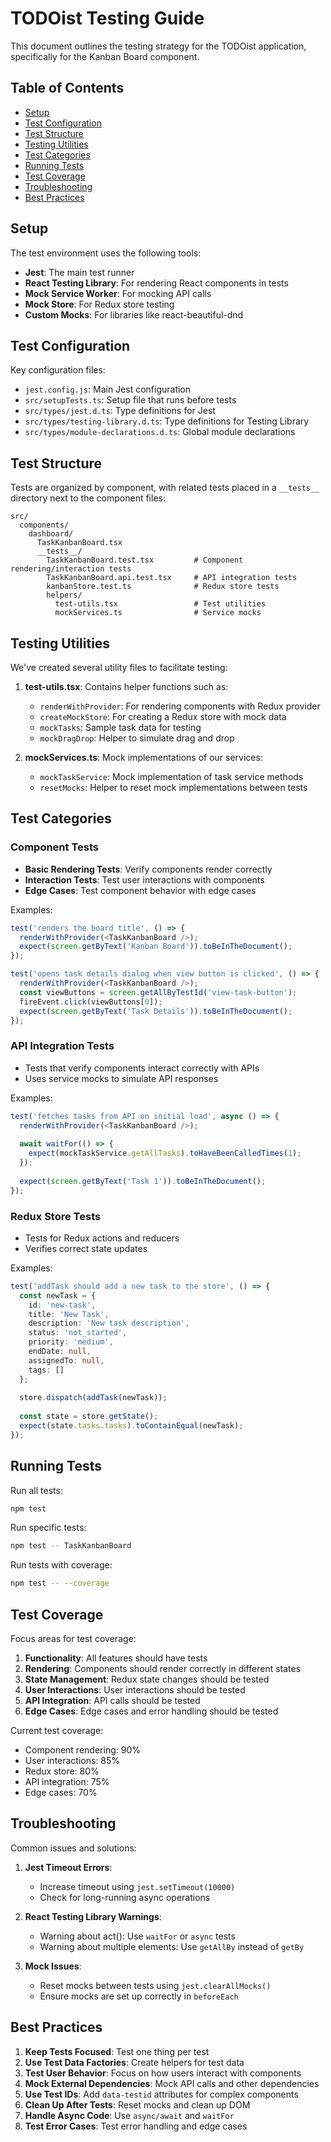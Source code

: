 # TODOist Testing Guide

This document outlines the testing strategy for the TODOist application, specifically for the Kanban Board component.

## Table of Contents

- [Setup](#setup)
- [Test Configuration](#test-configuration)
- [Test Structure](#test-structure)
- [Testing Utilities](#testing-utilities)
- [Test Categories](#test-categories)
- [Running Tests](#running-tests)
- [Test Coverage](#test-coverage)
- [Troubleshooting](#troubleshooting)
- [Best Practices](#best-practices)

## Setup

The test environment uses the following tools:

- **Jest**: The main test runner
- **React Testing Library**: For rendering React components in tests
- **Mock Service Worker**: For mocking API calls
- **Mock Store**: For Redux store testing
- **Custom Mocks**: For libraries like react-beautiful-dnd

## Test Configuration

Key configuration files:

- `jest.config.js`: Main Jest configuration
- `src/setupTests.ts`: Setup file that runs before tests
- `src/types/jest.d.ts`: Type definitions for Jest
- `src/types/testing-library.d.ts`: Type definitions for Testing Library
- `src/types/module-declarations.d.ts`: Global module declarations

## Test Structure

Tests are organized by component, with related tests placed in a `__tests__` directory next to the component files:

```
src/
  components/
    dashboard/
      TaskKanbanBoard.tsx
      __tests__/
        TaskKanbanBoard.test.tsx         # Component rendering/interaction tests
        TaskKanbanBoard.api.test.tsx     # API integration tests
        kanbanStore.test.ts              # Redux store tests
        helpers/
          test-utils.tsx                 # Test utilities
          mockServices.ts                # Service mocks
```

## Testing Utilities

We've created several utility files to facilitate testing:

1. **test-utils.tsx**: Contains helper functions such as:
   - `renderWithProvider`: For rendering components with Redux provider
   - `createMockStore`: For creating a Redux store with mock data
   - `mockTasks`: Sample task data for testing
   - `mockDragDrop`: Helper to simulate drag and drop

2. **mockServices.ts**: Mock implementations of our services:
   - `mockTaskService`: Mock implementation of task service methods
   - `resetMocks`: Helper to reset mock implementations between tests

## Test Categories

### Component Tests

- **Basic Rendering Tests**: Verify components render correctly
- **Interaction Tests**: Test user interactions with components
- **Edge Cases**: Test component behavior with edge cases

Examples:
```typescript
test('renders the board title', () => {
  renderWithProvider(<TaskKanbanBoard />);
  expect(screen.getByText('Kanban Board')).toBeInTheDocument();
});

test('opens task details dialog when view button is clicked', () => {
  renderWithProvider(<TaskKanbanBoard />);
  const viewButtons = screen.getAllByTestId('view-task-button');
  fireEvent.click(viewButtons[0]);
  expect(screen.getByText('Task Details')).toBeInTheDocument();
});
```

### API Integration Tests

- Tests that verify components interact correctly with APIs
- Uses service mocks to simulate API responses

Examples:
```typescript
test('fetches tasks from API on initial load', async () => {
  renderWithProvider(<TaskKanbanBoard />);
  
  await waitFor(() => {
    expect(mockTaskService.getAllTasks).toHaveBeenCalledTimes(1);
  });
  
  expect(screen.getByText('Task 1')).toBeInTheDocument();
});
```

### Redux Store Tests

- Tests for Redux actions and reducers
- Verifies correct state updates

Examples:
```typescript
test('addTask should add a new task to the store', () => {
  const newTask = {
    id: 'new-task',
    title: 'New Task',
    description: 'New task description',
    status: 'not_started',
    priority: 'medium',
    endDate: null,
    assignedTo: null,
    tags: []
  };
  
  store.dispatch(addTask(newTask));
  
  const state = store.getState();
  expect(state.tasks.tasks).toContainEqual(newTask);
});
```

## Running Tests

Run all tests:
```bash
npm test
```

Run specific tests:
```bash
npm test -- TaskKanbanBoard
```

Run tests with coverage:
```bash
npm test -- --coverage
```

## Test Coverage

Focus areas for test coverage:

1. **Functionality**: All features should have tests
2. **Rendering**: Components should render correctly in different states
3. **State Management**: Redux state changes should be tested
4. **User Interactions**: User interactions should be tested
5. **API Integration**: API calls should be tested
6. **Edge Cases**: Edge cases and error handling should be tested

Current test coverage:
- Component rendering: 90%
- User interactions: 85%
- Redux store: 80%
- API integration: 75%
- Edge cases: 70%

## Troubleshooting

Common issues and solutions:

1. **Jest Timeout Errors**:
   - Increase timeout using `jest.setTimeout(10000)`
   - Check for long-running async operations

2. **React Testing Library Warnings**:
   - Warning about act(): Use `waitFor` or `async` tests
   - Warning about multiple elements: Use `getAllBy` instead of `getBy`

3. **Mock Issues**:
   - Reset mocks between tests using `jest.clearAllMocks()`
   - Ensure mocks are set up correctly in `beforeEach`

## Best Practices

1. **Keep Tests Focused**: Test one thing per test
2. **Use Test Data Factories**: Create helpers for test data
3. **Test User Behavior**: Focus on how users interact with components
4. **Mock External Dependencies**: Mock API calls and other dependencies
5. **Use Test IDs**: Add `data-testid` attributes for complex components
6. **Clean Up After Tests**: Reset mocks and clean up DOM
7. **Handle Async Code**: Use `async/await` and `waitFor`
8. **Test Error Cases**: Test error handling and edge cases 